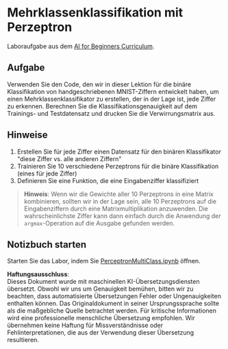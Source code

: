 # Mehrklassenklassifikation mit Perzeptron

Laboraufgabe aus dem [AI for Beginners Curriculum](https://github.com/microsoft/ai-for-beginners).

## Aufgabe

Verwenden Sie den Code, den wir in dieser Lektion für die binäre Klassifikation von handgeschriebenen MNIST-Ziffern entwickelt haben, um einen Mehrklassenklassifikator zu erstellen, der in der Lage ist, jede Ziffer zu erkennen. Berechnen Sie die Klassifikationsgenauigkeit auf dem Trainings- und Testdatensatz und drucken Sie die Verwirrungsmatrix aus.

## Hinweise

1. Erstellen Sie für jede Ziffer einen Datensatz für den binären Klassifikator "diese Ziffer vs. alle anderen Ziffern"
1. Trainieren Sie 10 verschiedene Perzeptrons für die binäre Klassifikation (eines für jede Ziffer)
1. Definieren Sie eine Funktion, die eine Eingabenziffer klassifiziert

> **Hinweis**: Wenn wir die Gewichte aller 10 Perzeptrons in eine Matrix kombinieren, sollten wir in der Lage sein, alle 10 Perzeptrons auf die Eingabenziffern durch eine Matrixmultiplikation anzuwenden. Die wahrscheinlichste Ziffer kann dann einfach durch die Anwendung der `argmax`-Operation auf die Ausgabe gefunden werden.

## Notizbuch starten

Starten Sie das Labor, indem Sie [PerceptronMultiClass.ipynb](../../../../../../lessons/3-NeuralNetworks/03-Perceptron/lab/PerceptronMultiClass.ipynb) öffnen.

**Haftungsausschluss**:  
Dieses Dokument wurde mit maschinellen KI-Übersetzungsdiensten übersetzt. Obwohl wir uns um Genauigkeit bemühen, bitten wir zu beachten, dass automatisierte Übersetzungen Fehler oder Ungenauigkeiten enthalten können. Das Originaldokument in seiner Ursprungssprache sollte als die maßgebliche Quelle betrachtet werden. Für kritische Informationen wird eine professionelle menschliche Übersetzung empfohlen. Wir übernehmen keine Haftung für Missverständnisse oder Fehlinterpretationen, die aus der Verwendung dieser Übersetzung resultieren.